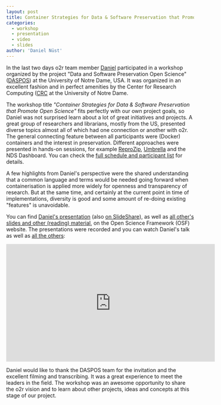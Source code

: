 ```yaml
---
layout: post
title: Container Strategies for Data & Software Preservation that Promote Open Science (DASPOS workshop)
categories:
  - workshop
  - presentation
  - video
  - slides
author: 'Daniel Nüst'
---
```


In the last two days o2r team member [Daniel](https://nordholmen.net) participated in a workshop organized by the project "Data and Software Preservation Open Science" ([DASPOS](https://daspos.crc.nd.edu)) at the University of Notre Dame, USA.
It was organized in an excellent fashion and in perfect amenities by the Center for Research Computing ([CRC](https://crc.nd.edu/) at the University of Notre Dame.

The workshop title _"Container Strategies for Data & Software Preservation that Promote Open Science"_ fits perfectly with our own project goals, so Daniel was not surprised learn about a lot of great initiatives and projects.
A great group of researchers and librarians, mostly from the US, presented diverse topics almost all of which had one connection or another with o2r.
The general connecting feature between all participants were (Docker) containers and the interest in preservation.
Different approaches were presented in hands-on sessions, for example [ReproZip](http://reprozip.org/), [Umbrella](https://daspos.crc.nd.edu/images/reports/umbrella-vtdc15.pdf) and the NDS Dashboard.
You can check the [full schedule and participant list](https://daspos.crc.nd.edu/index.php/workshops/container-strategies-for-data-software-preservation-that-promote-open-science) for details.

A few highlights from Daniel's perspective were the shared understanding that a common language and terms would be needed going forward when containerisation is applied more widely for openness and transparency of research.
But at the same time, and certainly at the current point in time of implementations, diversity is good and some amount of re-doing existing "features" is unavoidable.

You can find [Daniel's presentation](https://osf.io/h2u6w/) (also [on SlideShare](https://www.slideshare.net/nuest/opening-reproducible-research-lightning-talk-daspos-containerization-workshop-2016)), as well as [all other's slides and other (reading) material](https://osf.io/y9mpx/), on the Open Science Framework (OSF) website.
The presentations were recorded and you can watch Daniel's talk as well as [all the others](https://osf.io/upwdj/):

<iframe width="560" height="315" src="https://www.youtube-nocookie.com/embed/YuDdUqMGQAs?start=770" frameborder="0" allow="accelerometer; autoplay; encrypted-media; gyroscope; picture-in-picture" allowfullscreen></iframe>

Daniel would like to thank the DASPOS team for the invitation and the excellent filming and transcribing.
It was a great experience to meet the leaders in the field.
The workshop was an awesome opportunity to share the o2r vision and to learn about other projects, ideas and concepts at this stage of our project.
